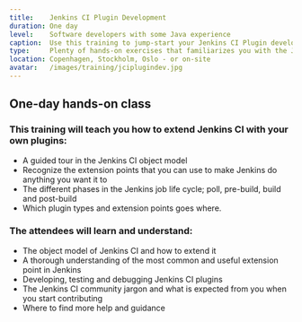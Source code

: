 ```yaml
---
title:    Jenkins CI Plugin Development
duration: One day
level:    Software developers with some Java experience
caption:  Use this training to jump-start your Jenkins CI Plugin development
type:     Plenty of hands-on exercises that familiarizes you with the Jenkins CI object model and the most commonly used extension points
location: Copenhagen, Stockholm, Oslo - or on-site
avatar:   /images/training/jciplugindev.jpg
---
```


## One-day hands-on class

### This training will teach you how to extend Jenkins CI with your own plugins:
* A guided tour in the Jenkins CI object model
* Recognize the extension points that you can use to make Jenkins do anything you want it to
* The different phases in the Jenkins job life cycle; poll, pre-build, build and post-build
* Which plugin types and extension points goes where.

### The attendees will learn and understand:
* The object model of Jenkins CI and how to extend it
* A thorough understanding of the most common and useful extension point in Jenkins
* Developing, testing and debugging Jenkins CI plugins
* The Jenkins CI community jargon and what is expected from you when you start contributing
* Where to find more help and guidance
